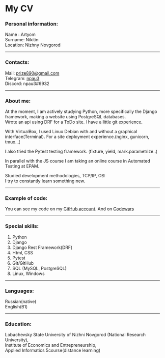 # My CV
### Personal information:
Name : Artyom  
Surname: Nikitin  
Location: Nizhny Novgorod
  
***

### Contacts:
Mail: prize890@gmail.com  
Telegram: [npau3](https://t.me/npau3)  
Discord: npau3#6932 
  
***

### About me:
At the moment, I am actively studying Python, more specifically the Django framework, making a website using PostgreSQL databases.  
Wrote an api using DRF for a ToDo site. I have a little git experience. 

With VirtualBox, I used Linux Debian with and without a graphical interface(Terminal).
For a site deployment experience.(nginx, gunicorn, tmux...)

I also tried the Pytest testing framework. (fixture, yield, mark.parametrize..)

In parallel with the JS course I am taking an online course in Automated Testing at EPAM.

Studied development methodologies, TCP/IP, OSI  
I try to constantly learn something new.

***

### Example of code:
You can see my code on my [GitHub account](https://github.com/npau3/LearningDjango).
And on [Codewars](https://www.codewars.com/users/npau3/completed)

***

### Special skills:
1. Python
2. Django
3. Django Rest Framework(DRF)
4. Html, CSS
5. Pytest
6. Git/GitHub
7. SQL (MySQL, PostgreSQL)
8. Linux, Windows

***

### Languages:
Russian(native)  
English(B1)

***

### Education:
Lobachevsky State University of Nizhni Novgorod (National Research University),  
Institute of Economics and Entrepreneurship,  
Applied Informatics
5course(distance learning)